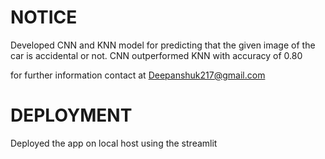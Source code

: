 # NOTICE
Developed CNN and KNN model for predicting that the given image of the car is accidental or not.
CNN outperformed KNN with accuracy of 0.80

for further information contact at Deepanshuk217@gmail.com

# DEPLOYMENT
Deployed the app on local host using the streamlit
